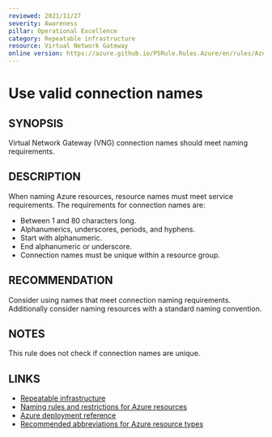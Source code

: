 ```yaml
---
reviewed: 2021/11/27
severity: Awareness
pillar: Operational Excellence
category: Repeatable infrastructure
resource: Virtual Network Gateway
online version: https://azure.github.io/PSRule.Rules.Azure/en/rules/Azure.VNG.ConnectionName/
---
```


# Use valid connection names

## SYNOPSIS

Virtual Network Gateway (VNG) connection names should meet naming requirements.

## DESCRIPTION

When naming Azure resources, resource names must meet service requirements.
The requirements for connection names are:

- Between 1 and 80 characters long.
- Alphanumerics, underscores, periods, and hyphens.
- Start with alphanumeric.
- End alphanumeric or underscore.
- Connection names must be unique within a resource group.

## RECOMMENDATION

Consider using names that meet connection naming requirements.
Additionally consider naming resources with a standard naming convention.

## NOTES

This rule does not check if connection names are unique.

## LINKS

- [Repeatable infrastructure](https://learn.microsoft.com/azure/architecture/framework/devops/automation-infrastructure)
- [Naming rules and restrictions for Azure resources](https://docs.microsoft.com/azure/azure-resource-manager/management/resource-name-rules)
- [Azure deployment reference](https://docs.microsoft.com/azure/templates/microsoft.network/connections)
- [Recommended abbreviations for Azure resource types](https://docs.microsoft.com/azure/cloud-adoption-framework/ready/azure-best-practices/resource-abbreviations)
